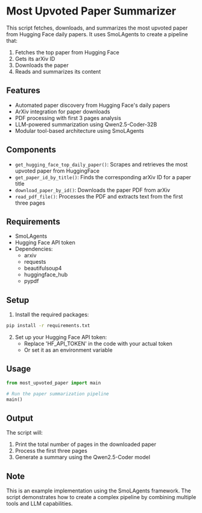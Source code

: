 # Most Upvoted Paper Summarizer

This script fetches, downloads, and summarizes the most upvoted paper from Hugging Face daily papers. It uses SmoLAgents to create a pipeline that:

1. Fetches the top paper from Hugging Face
2. Gets its arXiv ID
3. Downloads the paper
4. Reads and summarizes its content

## Features

- Automated paper discovery from Hugging Face's daily papers
- ArXiv integration for paper downloads
- PDF processing with first 3 pages analysis
- LLM-powered summarization using Qwen2.5-Coder-32B
- Modular tool-based architecture using SmoLAgents

## Components

- `get_hugging_face_top_daily_paper()`: Scrapes and retrieves the most upvoted paper from HuggingFace
- `get_paper_id_by_title()`: Finds the corresponding arXiv ID for a paper title
- `download_paper_by_id()`: Downloads the paper PDF from arXiv
- `read_pdf_file()`: Processes the PDF and extracts text from the first three pages

## Requirements

- SmoLAgents
- Hugging Face API token
- Dependencies:
  - arxiv
  - requests
  - beautifulsoup4
  - huggingface_hub
  - pypdf

## Setup

1. Install the required packages:
```bash
pip install -r requirements.txt
```

2. Set up your Hugging Face API token:
   - Replace 'HF_API_TOKEN' in the code with your actual token
   - Or set it as an environment variable

## Usage

```python
from most_upvoted_paper import main

# Run the paper summarization pipeline
main()
```

## Output

The script will:
1. Print the total number of pages in the downloaded paper
2. Process the first three pages
3. Generate a summary using the Qwen2.5-Coder model

## Note

This is an example implementation using the SmoLAgents framework. The script demonstrates how to create a complex pipeline by combining multiple tools and LLM capabilities.